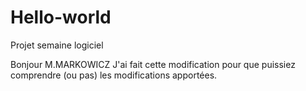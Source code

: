 # Hello-world
Projet semaine logiciel

Bonjour M.MARKOWICZ 
J'ai fait cette modification pour que puissiez comprendre (ou pas) les modifications apportées.
